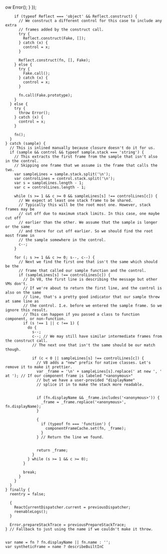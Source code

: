 ow Error();
          }
        });

        if (typeof Reflect === 'object' && Reflect.construct) {
          // We construct a different control for this case to include any extra
          // frames added by the construct call.
          try {
            Reflect.construct(Fake, []);
          } catch (x) {
            control = x;
          }

          Reflect.construct(fn, [], Fake);
        } else {
          try {
            Fake.call();
          } catch (x) {
            control = x;
          }

          fn.call(Fake.prototype);
        }
      } else {
        try {
          throw Error();
        } catch (x) {
          control = x;
        }

        fn();
      }
    } catch (sample) {
      // This is inlined manually because closure doesn't do it for us.
      if (sample && control && typeof sample.stack === 'string') {
        // This extracts the first frame from the sample that isn't also in the control.
        // Skipping one frame that we assume is the frame that calls the two.
        var sampleLines = sample.stack.split('\n');
        var controlLines = control.stack.split('\n');
        var s = sampleLines.length - 1;
        var c = controlLines.length - 1;

        while (s >= 1 && c >= 0 && sampleLines[s] !== controlLines[c]) {
          // We expect at least one stack frame to be shared.
          // Typically this will be the root most one. However, stack frames may be
          // cut off due to maximum stack limits. In this case, one maybe cut off
          // earlier than the other. We assume that the sample is longer or the same
          // and there for cut off earlier. So we should find the root most frame in
          // the sample somewhere in the control.
          c--;
        }

        for (; s >= 1 && c >= 0; s--, c--) {
          // Next we find the first one that isn't the same which should be the
          // frame that called our sample function and the control.
          if (sampleLines[s] !== controlLines[c]) {
            // In V8, the first line is describing the message but other VMs don't.
            // If we're about to return the first line, and the control is also on the same
            // line, that's a pretty good indicator that our sample threw at same line as
            // the control. I.e. before we entered the sample frame. So we ignore this result.
            // This can happen if you passed a class to function component, or non-function.
            if (s !== 1 || c !== 1) {
              do {
                s--;
                c--; // We may still have similar intermediate frames from the construct call.
                // The next one that isn't the same should be our match though.

                if (c < 0 || sampleLines[s] !== controlLines[c]) {
                  // V8 adds a "new" prefix for native classes. Let's remove it to make it prettier.
                  var _frame = '\n' + sampleLines[s].replace(' at new ', ' at '); // If our component frame is labeled "<anonymous>"
                  // but we have a user-provided "displayName"
                  // splice it in to make the stack more readable.


                  if (fn.displayName && _frame.includes('<anonymous>')) {
                    _frame = _frame.replace('<anonymous>', fn.displayName);
                  }

                  {
                    if (typeof fn === 'function') {
                      componentFrameCache.set(fn, _frame);
                    }
                  } // Return the line we found.


                  return _frame;
                }
              } while (s >= 1 && c >= 0);
            }

            break;
          }
        }
      }
    } finally {
      reentry = false;

      {
        ReactCurrentDispatcher.current = previousDispatcher;
        reenableLogs();
      }

      Error.prepareStackTrace = previousPrepareStackTrace;
    } // Fallback to just using the name if we couldn't make it throw.


    var name = fn ? fn.displayName || fn.name : '';
    var syntheticFrame = name ? describeBuiltInC